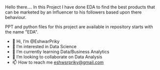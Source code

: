 Hello there....
In this Project I have done EDA to find the best products that can be marketed by an Influencer to his followers based upon there behaviour.

PPT and python files for this project  are available in repository starts with the name "EDA".

- 👋 Hi, I’m @EshwarPriky
- 👀 I’m interested in Data Science
- 🌱 I’m currently learning Data/Business Analytics
- 💞️ I’m looking to collaborate on Data Analysis
- 📫 How to reach me eshwsrpriky@gmail.com

<!---
EshwarPriky/EshwarPriky is a ✨ special ✨ repository because its `README.md` (this file) appears on your GitHub profile.
You can click the Preview link to take a look at your changes.
--->
